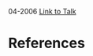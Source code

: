 

04-2006
[Link to Talk](https://www.churchofjesuschrist.org/study/general-conference/2006/04/sunday-morning-session?lang=eng)



# References
